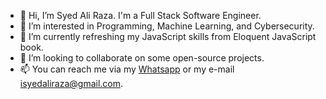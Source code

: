 - 👋 Hi, I’m Syed Ali Raza. I'm a Full Stack Software Engineer.
- 👀 I’m interested in Programming, Machine Learning, and Cybersecurity.
- 🌱 I’m currently refreshing my JavaScript skills from Eloquent JavaScript book.
- 💞️ I’m looking to collaborate on some open-source projects.
- 📫 You can reach me via my [Whatsapp](https://wa.me/353852099600) or my e-mail isyedaliraza@gmail.com.

<!---
isyedaliraza/isyedaliraza is a ✨ special ✨ repository because its `README.md` (this file) appears on your GitHub profile.
You can click the Preview link to take a look at your changes.
--->
